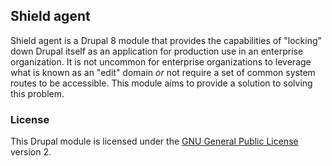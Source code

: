 ## Shield agent

Shield agent is a Drupal 8 module that provides the capabilities of "locking" down Drupal itself as an application for production use in an enterprise organization. It is not uncommon for enterprise organizations to leverage what is known as an "edit" domain _or_ not require a set of common system routes to be accessible. This module aims to provide a solution to solving this problem.

### License

This Drupal module is licensed under the [GNU General Public License](./LICENSE.md) version 2.
